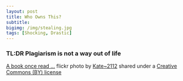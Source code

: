 ```yaml
---
layout: post
title: Who Owns This?
subtitle:
bigimg: /img/stealing.jpg
tags: [Shocking, Drastic]
---
```


### TL:DR Plagiarism is not a way out of life






















<a title="A book once read ..." href="https://flickr.com/photos/kateed/13163413155">A book once read ...</a> flickr photo by <a href="https://flickr.com/people/kateed">Kate~2112</a> shared under a <a href="https://creativecommons.org/licenses/by/2.0/">Creative Commons (BY) license</a> </small>

